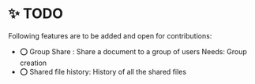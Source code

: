 # ✨ TODO 

Following features are to be added and open for contributions:

- ⭕ Group Share : Share a document to a group of users Needs: Group creation
- ⭕ Shared file history: History of all the shared files